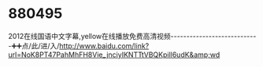 # 880495
2012在线国语中文字幕,yellow在线播放免费高清视频----------------------------➕➕点/此/进/入/http://www.baidu.com/link?url=NoK8PT47PahMhFH8Vie_jnciyIKNTTtVBQKpill6udK&amp;wd
